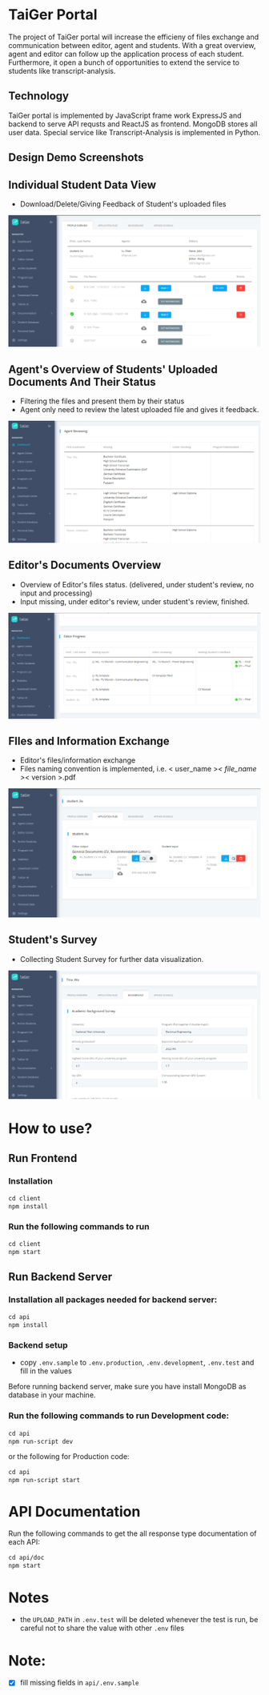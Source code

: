 # TaiGer Portal
The project of TaiGer portal will increase the efficieny of files exchange and communication between editor, agent and students. With a great overview, agent and editor can follow up the application process of each student. Furthermore, it open a bunch of opportunities to extend the service to students like transcript-analysis. 

## Technology
TaiGer portal is implemented by JavaScript frame work ExpressJS and backend to serve API requsts and ReactJS as frontend. MongoDB stores all user data. Special service like Transcript-Analysis is implemented in Python. 

## Design Demo Screenshots
## Individual Student Data View
- Download/Delete/Giving Feedback of Student's uploaded files

![](/screenshot/demo1.png)
## Agent's Overview of Students' Uploaded Documents And Their Status
- Filtering the files and present them by their status
- Agent only need to review the latest uploaded file and gives it feedback.

![](/screenshot/missingfile.png)
## Editor's Documents Overview
- Overview of Editor's files status. (delivered, under student's review, no input and processing)
- Input missing, under editor's review, under student's review, finished.

![](/screenshot/editorprogress.png)
## FIles and Information Exchange
- Editor's files/information exchange
- Files naming convention is implemented, i.e. < user_name >_< file_name >_< version >.pdf

![](/screenshot/editor.png)

## Student's Survey
- Collecting Student Survey for further data visualization.

![](/screenshot/Survey.png)

# How to use?
## Run Frontend
### Installation
```
cd client
npm install
```
### Run the following commands to run
```
cd client
npm start
```
## Run Backend Server
### Installation all packages needed for backend server:
```
cd api
npm install
```
### Backend setup 
- copy `.env.sample` to `.env.production`, `.env.development`, `.env.test` and fill in the values

Before running backend server, make sure you have install MongoDB as database in your machine. 

### Run the following commands to run Development code:
```
cd api
npm run-script dev
```
or the following for Production code:
```
cd api
npm run-script start
```
# API Documentation
Run the following commands to get the all response type documentation of each API:
```
cd api/doc
npm start
```

# Notes
- the `UPLOAD_PATH` in `.env.test` will be deleted whenever the test is run, be careful not to share the value with other `.env` files

# Note:
- [x] fill missing fields in `api/.env.sample`
